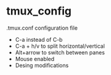 # tmux_config
.tmux.conf configuration file

- C-a instead of C-b
- C-a + h/v to split horizontal/vertical
- Alt+arrow to switch between panes
- Mouse enabled
- Desing modifications
